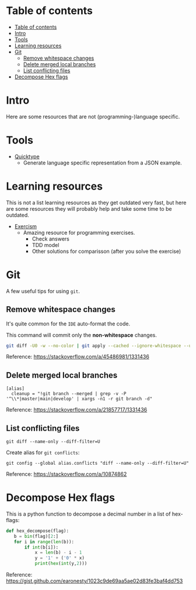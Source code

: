 # Table of contents
- [Table of contents](#table-of-contents)
- [Intro](#intro)
- [Tools](#tools)
- [Learning resources](#learning-resources)
- [Git](#git)
  - [Remove whitespace changes](#remove-whitespace-changes)
  - [Delete merged local branches](#delete-merged-local-branches)
  - [List conflicting files](#list-conflicting-files)
- [Decompose Hex flags](#decompose-hex-flags)

# Intro

Here are some resources that are not (programming-)language specific.

# Tools

- [Quicktype](https://quicktype.io/)
  - Generate language specific representation from a JSON example.

# Learning resources

This is not a list learning resources as they get outdated very fast, but here are some resources they will probably help and take some time to be outdated.

- [Exercism](https://exercism.io/)
  - Amazing resource for programming exercises.
    - Check answers
    - TDD model
    - Other solutions for comparisson (after you solve the exercise)

# Git

A few useful tips for using `git`.

## Remove whitespace changes

It's quite common for the `IDE` auto-format the code.

This command will commit only the **non-whitespace** changes.

```bash
git diff -U0 -w --no-color | git apply --cached --ignore-whitespace --unidiff-zero -
```

Reference: https://stackoverflow.com/a/45486981/1331436

## Delete merged local branches

```
[alias]
  cleanup = "!git branch --merged | grep -v -P '^\\*|master|main|develop' | xargs -n1 -r git branch -d"
```

Reference: https://stackoverflow.com/a/21857717/1331436

## List conflicting files

```
git diff --name-only --diff-filter=U
```

Create alias for `git conflicts`:
```
git config --global alias.conflicts "diff --name-only --diff-filter=U"
```

Reference: https://stackoverflow.com/a/10874862

# Decompose Hex flags

This is a python function to decompose a decimal number in a list of hex-flags:
```py
def hex_decompose(flag):
   b = bin(flag)[2:]
   for i in range(len(b)):
       if int(b[i]):
           x = len(b) - i - 1
           y = '1' + ('0' * x)
           print(hex(int(y,2)))
```
Reference: https://gist.github.com/earonesty/1023c9de69aa5ae02d83fe3baf4dd753
